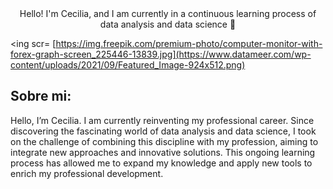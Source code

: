 
<div align= "center" >
 Hello! I'm Cecilia, and I am currently in a continuous learning process of data analysis and data science 👋
</h1>
</div>

<ing scr= [https://img.freepik.com/premium-photo/computer-monitor-with-forex-graph-screen_225446-13839.jpg](https://www.datameer.com/wp-content/uploads/2021/09/Featured_Image-924x512.png)
>

## Sobre mi:
Hello, I’m Cecilia. I am currently reinventing my professional career. Since discovering the fascinating world of data analysis and data science, I took on the challenge of combining this discipline with my profession, aiming to integrate new approaches and innovative solutions. This ongoing learning process has allowed me to expand my knowledge and apply new tools to enrich my professional development.


